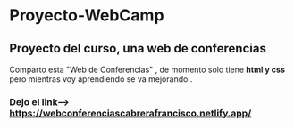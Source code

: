 # Proyecto-WebCamp
## Proyecto del curso, una web de conferencias
Comparto esta "Web de Conferencias" ,  de momento solo tiene **html y css** pero mientras voy aprendiendo se va mejorando.. 


### Dejo el link--> https://webconferenciascabrerafrancisco.netlify.app/
